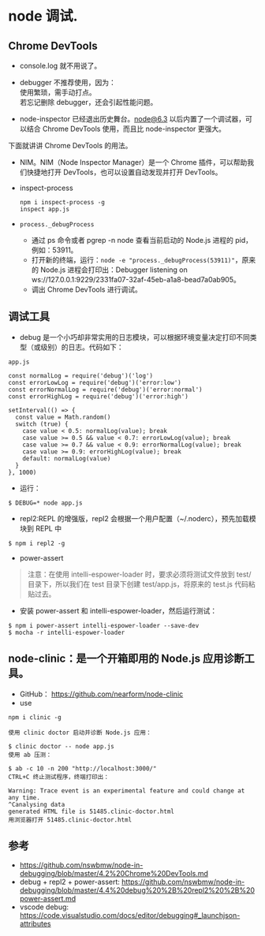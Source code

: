 # node 调试.


## Chrome DevTools

- console.log 就不用说了。
- debugger 不推荐使用，因为：  
  使用繁琐，需手动打点。  
  若忘记删除 debugger，还会引起性能问题。
  
- node-inspector 已经退出历史舞台。node@6.3 以后内置了一个调试器，可以结合 Chrome DevTools 使用，而且比 node-inspector 更强大。

下面就讲讲 Chrome DevTools 的用法。

-  NIM。NIM（Node Inspector Manager）是一个 Chrome 插件，可以帮助我们快捷地打开 DevTools，也可以设置自动发现并打开 DevTools。

- inspect-process
  ```
  npm i inspect-process -g
  inspect app.js
  ```
- `process._debugProcess`
  - 通过 ps 命令或者 pgrep -n node 查看当前启动的 Node.js 进程的 pid，例如：53911。
  - 打开新的终端，运行：`node -e "process._debugProcess(53911)"`，原来的 Node.js 进程会打印出：Debugger listening on ws://127.0.0.1:9229/2331fa07-32af-45eb-a1a8-bead7a0ab905。
  - 调出 Chrome DevTools 进行调试。


## 调试工具
- debug 是一个小巧却非常实用的日志模块，可以根据环境变量决定打印不同类型（或级别）的日志。代码如下：
```
app.js

const normalLog = require('debug')('log')
const errorLowLog = require('debug')('error:low')
const errorNormalLog = require('debug')('error:normal')
const errorHighLog = require('debug')('error:high')

setInterval(() => {
  const value = Math.random()
  switch (true) {
    case value < 0.5: normalLog(value); break
    case value >= 0.5 && value < 0.7: errorLowLog(value); break
    case value >= 0.7 && value < 0.9: errorNormalLog(value); break
    case value >= 0.9: errorHighLog(value); break
    default: normalLog(value)
  }
}, 1000)
```

- 运行：
```
$ DEBUG=* node app.js
```

- repl2:REPL 的增强版，repl2 会根据一个用户配置（~/.noderc），预先加载模块到 REPL 中

```
$ npm i repl2 -g
```


- power-assert

>注意：在使用 intelli-espower-loader 时，要求必须将测试文件放到 test/ 目录下，所以我们在 test 目录下创建 test/app.js，将原来的 test.js 代码粘贴过去。

   - 安装 power-assert 和 intelli-espower-loader，然后运行测试：
```
$ npm i power-assert intelli-espower-loader --save-dev
$ mocha -r intelli-espower-loader
```




## node-clinic：是一个开箱即用的 Node.js 应用诊断工具。
- GitHub： https://github.com/nearform/node-clinic
- use
```
npm i clinic -g

使用 clinic doctor 启动并诊断 Node.js 应用：

$ clinic doctor -- node app.js
使用 ab 压测：

$ ab -c 10 -n 200 "http://localhost:3000/"
CTRL+C 终止测试程序，终端打印出：

Warning: Trace event is an experimental feature and could change at any time.
^Canalysing data
generated HTML file is 51485.clinic-doctor.html
用浏览器打开 51485.clinic-doctor.html
```




## 参考
- https://github.com/nswbmw/node-in-debugging/blob/master/4.2%20Chrome%20DevTools.md
- debug + repl2 + power-assert: https://github.com/nswbmw/node-in-debugging/blob/master/4.4%20debug%20%2B%20repl2%20%2B%20power-assert.md
- vscode debug: https://code.visualstudio.com/docs/editor/debugging#_launchjson-attributes

